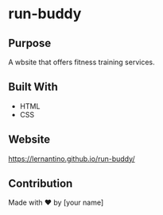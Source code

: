 # run-buddy

## Purpose
A wbsite that offers fitness training services.

## Built With
* HTML
* CSS

## Website 
https://lernantino.github.io/run-buddy/

## Contribution
Made with ❤️ by [your name]

